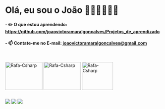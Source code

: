 # Olá, eu sou o João 👨🏾‍🚀👨🏾‍💻


#### -  ✏️ O que estou aprendendo: https://github.com/joaovictoramaralgoncalves/Projetos_de_aprendizado
#### -  📫 Contate-me no E-mail: joaovictoramaralgoncalves@gmail.com


##

</div>
<div style="display: inline_block"><br>
 
  <img align="center" alt="Rafa-Csharp" height="90" width="120" src="https://docs.microsoft.com/pt-br/learn/achievements/automate-tasks-in-sql-server.svg" >
  <img align="center" alt="Rafa-Csharp" height="90" width="120" src="https://cdn.jsdelivr.net/gh/devicons/devicon/icons/python/python-original-wordmark.svg"> 
  <img align="center" alt="Rafa-Csharp" height="90" width="100" src="https://user-images.githubusercontent.com/100362723/155603680-e09cadef-fa12-4804-8d40-bb9af0eea732.png">

</div>

##
<div>
    <a href="https://medium.com/@joovictoramaralgonalves" target="_blank"><img src="https://img.shields.io/badge/Medium-12100E?style=for-the-badge&logo=medium&logoColor=white" target="_blank"></a> 
    <a href="https://www.linkedin.com/in/jo%C3%A3o-victor-amaral-gon%C3%A7alves-131824230/" target="_blank"><img src="https://img.shields.io/badge/-LinkedIn-%230077B5?style=for-the-badge&logo=linkedin&logoColor=white" target="_blank"></a> 
    <a href = "mailto:joaovictoramaralgoncalves@gmail.com"><img src="https://img.shields.io/badge/Gmail-D14836?style=for-the-badge&logo=gmail&logoColor=white" target="_blank"></a>
 
</div>

